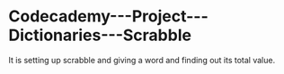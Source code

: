# Codecademy---Project---Dictionaries---Scrabble
It is setting up scrabble and giving a word and finding out its total value.
